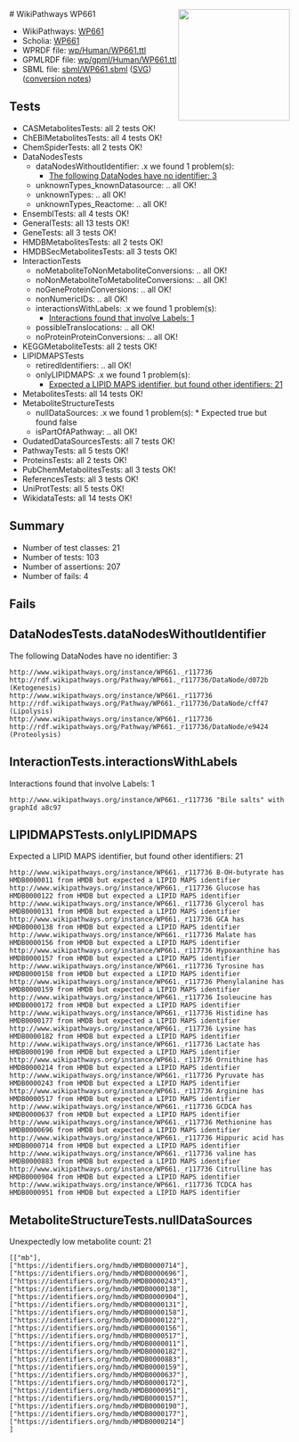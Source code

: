 <img style="float: right; width: 200px" src="../logo.png" />
# WikiPathways WP661

* WikiPathways: [WP661](https://identifiers.org/wikipathways:WP661)
* Scholia: [WP661](https://scholia.toolforge.org/wikipathways/WP661)
* WPRDF file: [wp/Human/WP661.ttl](../wp/Human/WP661.ttl)
* GPMLRDF file: [wp/gpml/Human/WP661.ttl](../wp/gpml/Human/WP661.ttl)
* SBML file: [sbml/WP661.sbml](../sbml/WP661.sbml) ([SVG](../sbml/WP661.svg)) ([conversion notes](../sbml/WP661.txt))

## Tests
* CASMetabolitesTests: all 2 tests OK!
* ChEBIMetabolitesTests: all 4 tests OK!
* ChemSpiderTests: all 2 tests OK!
* DataNodesTests
    * dataNodesWithoutIdentifier: .x we found 1 problem(s):
        * [The following DataNodes have no identifier: 3](#d2d32fa2)
    * unknownTypes_knownDatasource: .. all OK!
    * unknownTypes: .. all OK!
    * unknownTypes_Reactome: .. all OK!
* EnsemblTests: all 4 tests OK!
* GeneralTests: all 13 tests OK!
* GeneTests: all 3 tests OK!
* HMDBMetabolitesTests: all 2 tests OK!
* HMDBSecMetabolitesTests: all 3 tests OK!
* InteractionTests
    * noMetaboliteToNonMetaboliteConversions: .. all OK!
    * noNonMetaboliteToMetaboliteConversions: .. all OK!
    * noGeneProteinConversions: .. all OK!
    * nonNumericIDs: .. all OK!
    * interactionsWithLabels: .x we found 1 problem(s):
        * [Interactions found that involve Labels: 1](#630d2678)
    * possibleTranslocations: .. all OK!
    * noProteinProteinConversions: .. all OK!
* KEGGMetaboliteTests: all 2 tests OK!
* LIPIDMAPSTests
    * retiredIdentifiers: .. all OK!
    * onlyLIPIDMAPS: .x we found 1 problem(s):
        * [Expected a LIPID MAPS identifier, but found other identifiers: 21](#d0bfb698)
* MetabolitesTests: all 14 tests OK!
* MetaboliteStructureTests
    * nullDataSources: .x we found 1 problem(s):
            * Expected true but found false
    * isPartOfAPathway: .. all OK!
* OudatedDataSourcesTests: all 7 tests OK!
* PathwayTests: all 5 tests OK!
* ProteinsTests: all 2 tests OK!
* PubChemMetabolitesTests: all 3 tests OK!
* ReferencesTests: all 3 tests OK!
* UniProtTests: all 5 tests OK!
* WikidataTests: all 14 tests OK!


## Summary

* Number of test classes: 21
* Number of tests: 103
* Number of assertions: 207
* Number of fails: 4

## Fails

<a name="d2d32fa2" />

## DataNodesTests.dataNodesWithoutIdentifier

The following DataNodes have no identifier: 3
```
http://www.wikipathways.org/instance/WP661._r117736 http://rdf.wikipathways.org/Pathway/WP661._r117736/DataNode/d072b (Ketogenesis)
http://www.wikipathways.org/instance/WP661._r117736 http://rdf.wikipathways.org/Pathway/WP661._r117736/DataNode/cff47 (Lipolysis)
http://www.wikipathways.org/instance/WP661._r117736 http://rdf.wikipathways.org/Pathway/WP661._r117736/DataNode/e9424 (Proteolysis)
```

<a name="630d2678" />

## InteractionTests.interactionsWithLabels

Interactions found that involve Labels: 1
```
http://www.wikipathways.org/instance/WP661._r117736 "Bile salts" with graphId a8c97
```

<a name="d0bfb698" />

## LIPIDMAPSTests.onlyLIPIDMAPS

Expected a LIPID MAPS identifier, but found other identifiers: 21
```
http://www.wikipathways.org/instance/WP661._r117736 B-OH-butyrate has HMDB0000011 from HMDB but expected a LIPID MAPS identifier
http://www.wikipathways.org/instance/WP661._r117736 Glucose has HMDB0000122 from HMDB but expected a LIPID MAPS identifier
http://www.wikipathways.org/instance/WP661._r117736 Glycerol has HMDB0000131 from HMDB but expected a LIPID MAPS identifier
http://www.wikipathways.org/instance/WP661._r117736 GCA has HMDB0000138 from HMDB but expected a LIPID MAPS identifier
http://www.wikipathways.org/instance/WP661._r117736 Malate has HMDB0000156 from HMDB but expected a LIPID MAPS identifier
http://www.wikipathways.org/instance/WP661._r117736 Hypoxanthine has HMDB0000157 from HMDB but expected a LIPID MAPS identifier
http://www.wikipathways.org/instance/WP661._r117736 Tyrosine has HMDB0000158 from HMDB but expected a LIPID MAPS identifier
http://www.wikipathways.org/instance/WP661._r117736 Phenylalanine has HMDB0000159 from HMDB but expected a LIPID MAPS identifier
http://www.wikipathways.org/instance/WP661._r117736 Isoleucine has HMDB0000172 from HMDB but expected a LIPID MAPS identifier
http://www.wikipathways.org/instance/WP661._r117736 Histidine has HMDB0000177 from HMDB but expected a LIPID MAPS identifier
http://www.wikipathways.org/instance/WP661._r117736 Lysine has HMDB0000182 from HMDB but expected a LIPID MAPS identifier
http://www.wikipathways.org/instance/WP661._r117736 Lactate has HMDB0000190 from HMDB but expected a LIPID MAPS identifier
http://www.wikipathways.org/instance/WP661._r117736 Ornithine has HMDB0000214 from HMDB but expected a LIPID MAPS identifier
http://www.wikipathways.org/instance/WP661._r117736 Pyruvate has HMDB0000243 from HMDB but expected a LIPID MAPS identifier
http://www.wikipathways.org/instance/WP661._r117736 Arginine has HMDB0000517 from HMDB but expected a LIPID MAPS identifier
http://www.wikipathways.org/instance/WP661._r117736 GCDCA has HMDB0000637 from HMDB but expected a LIPID MAPS identifier
http://www.wikipathways.org/instance/WP661._r117736 Methionine has HMDB0000696 from HMDB but expected a LIPID MAPS identifier
http://www.wikipathways.org/instance/WP661._r117736 Hippuric acid has HMDB0000714 from HMDB but expected a LIPID MAPS identifier
http://www.wikipathways.org/instance/WP661._r117736 valine has HMDB0000883 from HMDB but expected a LIPID MAPS identifier
http://www.wikipathways.org/instance/WP661._r117736 Citrulline has HMDB0000904 from HMDB but expected a LIPID MAPS identifier
http://www.wikipathways.org/instance/WP661._r117736 TCDCA has HMDB0000951 from HMDB but expected a LIPID MAPS identifier
```

<a name="919041a9" />

## MetaboliteStructureTests.nullDataSources

Unexpectedly low metabolite count: 21
```
[["mb"],
["https://identifiers.org/hmdb/HMDB0000714"],
["https://identifiers.org/hmdb/HMDB0000696"],
["https://identifiers.org/hmdb/HMDB0000243"],
["https://identifiers.org/hmdb/HMDB0000138"],
["https://identifiers.org/hmdb/HMDB0000904"],
["https://identifiers.org/hmdb/HMDB0000131"],
["https://identifiers.org/hmdb/HMDB0000158"],
["https://identifiers.org/hmdb/HMDB0000122"],
["https://identifiers.org/hmdb/HMDB0000156"],
["https://identifiers.org/hmdb/HMDB0000517"],
["https://identifiers.org/hmdb/HMDB0000011"],
["https://identifiers.org/hmdb/HMDB0000182"],
["https://identifiers.org/hmdb/HMDB0000883"],
["https://identifiers.org/hmdb/HMDB0000159"],
["https://identifiers.org/hmdb/HMDB0000637"],
["https://identifiers.org/hmdb/HMDB0000172"],
["https://identifiers.org/hmdb/HMDB0000951"],
["https://identifiers.org/hmdb/HMDB0000157"],
["https://identifiers.org/hmdb/HMDB0000190"],
["https://identifiers.org/hmdb/HMDB0000177"],
["https://identifiers.org/hmdb/HMDB0000214"]
]
```

